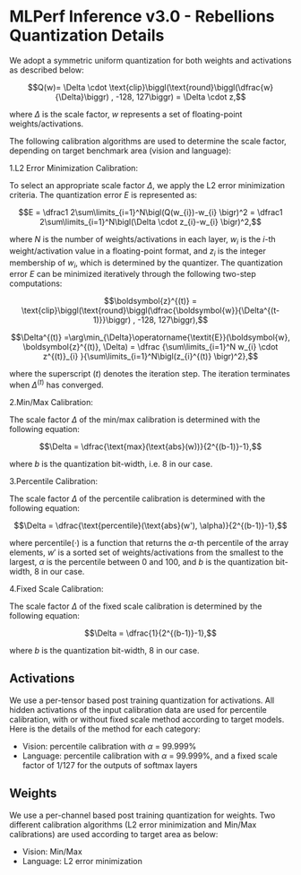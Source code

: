 # MLPerf  Inference  v3.0  -  Rebellions  Quantization  Details

We adopt a symmetric uniform quantization for both weights and activations as described below:
```math
Q(w)= \Delta  \cdot \text{clip}\biggl(\text{round}\biggl(\dfrac{w}{\Delta}\biggr) , -128, 127\biggr) = \Delta \cdot z,
```
where $\Delta$ is the scale factor, $w$ represents a set of floating-point weights/activations.

The following calibration algorithms are used to determine the scale factor, depending on target benchmark area (vision and language):

1.L2 Error Minimization Calibration:
    
To select an appropriate scale factor $\Delta$, we apply the L2 error minimization criteria. The quantization error $E$ is represented as:
```math
E = \dfrac1 2\sum\limits_{i=1}^N\bigl(Q(w_{i})-w_{i} \bigr)^2 = \dfrac1 2\sum\limits_{i=1}^N\bigl(\Delta \cdot z_{i}-w_{i} \bigr)^2,
```
where $N$ is the number of weights/activations in each layer, $w_{i}$ is the $i$-th weight/activation value in a floating-point format, and $z_{i}$ is the integer membership of $w_{i}$, which is determined by the quantizer.
The quantization error $E$ can be minimized iteratively through the following two-step computations:
```math
\boldsymbol{z}^{(t)} =  \text{clip}\biggl(\text{round}\biggl(\dfrac{\boldsymbol{w}}{\Delta^{(t-1)}}\biggr) , -128, 127\biggr),
```
```math
\Delta^{(t)} =\arg\min_{\Delta}\operatorname{\textit{E}}(\boldsymbol{w}, \boldsymbol{z}^{(t)}, \Delta) = \dfrac {\sum\limits_{i=1}^N w_{i} \cdot z^{(t)}_{i}  }{\sum\limits_{i=1}^N\bigl(z_{i}^{(t)} \bigr)^2},
```
where the superscript $(t)$ denotes the iteration step. The iteration terminates when $\Delta^{(t)}$ has converged.


2.Min/Max Calibration:

The scale factor $\Delta$ of the min/max calibration is determined with the following equation:
```math
\Delta  =  \dfrac{\text{max}(\text{abs}(w))}{2^{(b-1)}-1},
```
where $b$ is the quantization bit-width, i.e. 8 in our case.


3.Percentile Calibration:

The scale factor $\Delta$ of the percentile calibration is determined with the following equation:
```math
\Delta  =  \dfrac{\text{percentile}(\text{abs}(w'), \alpha)}{2^{(b-1)}-1},
```
where $\text{percentile}(\cdot)$ is a function that returns the $\alpha$-th percentile of the array elements, $w'$ is a sorted set of weights/activations from the smallest to the largest, $\alpha$ is the percentile between 0 and 100, and $b$ is the quantization bit-width, 8 in our case.


4.Fixed Scale Calibration:

The scale factor $\Delta$ of the fixed scale calibration is determined by the following equation:

```math
\Delta  =  \dfrac{1}{2^{(b-1)}-1},
```
where $b$ is the quantization bit-width, 8 in our case.

## Activations
We use a per-tensor based post training quantization for activations. All hidden activations of the input calibration data are used for percentile calibration, with or without fixed scale method according to target models. Here is the details of the method for each category:

- Vision: percentile calibration with $\alpha$ = 99.999%
- Language: percentile calibration with $\alpha$ = 99.999%, and a fixed scale factor of 1/127 for the outputs of softmax layers

## Weights
We use a per-channel based post training quantization for weights. Two different calibration algorithms (L2 error minimization and Min/Max calibrations) are used according to target area as below:

- Vision: Min/Max
- Language: L2 error minimization
